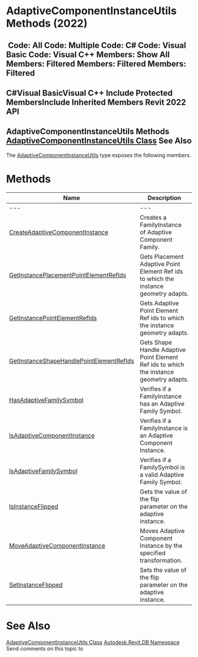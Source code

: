 # AdaptiveComponentInstanceUtils Methods (2022)

﻿
 Code: All Code: Multiple Code: C# Code: Visual Basic Code: Visual C++  Members: Show All Members: Filtered Members: Filtered Members: Filtered   
---  
C#Visual BasicVisual C++
Include Protected MembersInclude Inherited Members
Revit 2022 API  
---  
AdaptiveComponentInstanceUtils Methods  
[AdaptiveComponentInstanceUtils Class](786db8ac-a051-37e4-7b4c-dbf286fe9a7c.md "AdaptiveComponentInstanceUtils Class") See Also  
---  
The [AdaptiveComponentInstanceUtils](786db8ac-a051-37e4-7b4c-dbf286fe9a7c.md "AdaptiveComponentInstanceUtils Class") type exposes the following members.
# Methods
| Name | Description |
| --- | --- |
| --- | --- | --- |
| [CreateAdaptiveComponentInstance](a31f0276-f8e6-4a51-9394-379039e14bb0.md "CreateAdaptiveComponentInstance Method") | Creates a FamilyInstance of Adaptive Component Family. |
| [GetInstancePlacementPointElementRefIds](7991d0f9-e792-94b0-1170-0b8ea27e48ed.md "GetInstancePlacementPointElementRefIds Method") | Gets Placement Adaptive Point Element Ref ids to which the instance geometry adapts. |
| [GetInstancePointElementRefIds](b82a3d28-d5e4-c563-8464-5e901cd3c70c.md "GetInstancePointElementRefIds Method") | Gets Adaptive Point Element Ref ids to which the instance geometry adapts. |
| [GetInstanceShapeHandlePointElementRefIds](c8cdec14-61f6-13f8-b927-deefc131acaf.md "GetInstanceShapeHandlePointElementRefIds Method") | Gets Shape Handle Adaptive Point Element Ref ids to which the instance geometry adapts. |
| [HasAdaptiveFamilySymbol](31a84012-d4b7-69a0-13e5-b77501312b07.md "HasAdaptiveFamilySymbol Method") | Verifies if a FamilyInstance has an Adaptive Family Symbol. |
| [IsAdaptiveComponentInstance](a68bade5-58d9-7fea-5070-5a28bb23e3c9.md "IsAdaptiveComponentInstance Method") | Verifies if a FamilyInstance is an Adaptive Component Instance. |
| [IsAdaptiveFamilySymbol](98893a0e-0648-53c4-af07-ae3cb90de489.md "IsAdaptiveFamilySymbol Method") | Verifies if a FamilySymbol is a valid Adaptive Family Symbol. |
| [IsInstanceFlipped](64d00f70-6761-bc18-166d-f6ea722ef51e.md "IsInstanceFlipped Method") | Gets the value of the flip parameter on the adaptive instance. |
| [MoveAdaptiveComponentInstance](088c995c-1d57-efd5-bc7f-7f9a193018aa.md "MoveAdaptiveComponentInstance Method") | Moves Adaptive Component Instance by the specified transformation. |
| [SetInstanceFlipped](e5da2516-4b63-daf8-ec1a-1d70ad73d2d7.md "SetInstanceFlipped Method") | Sets the value of the flip parameter on the adaptive instance. |

# See Also
[AdaptiveComponentInstanceUtils Class](786db8ac-a051-37e4-7b4c-dbf286fe9a7c.md "AdaptiveComponentInstanceUtils Class")
[Autodesk.Revit.DB Namespace](87546ba7-461b-c646-cbb1-2cb8f5bff8b2.md "Autodesk.Revit.DB Namespace")
Send comments on this topic to 